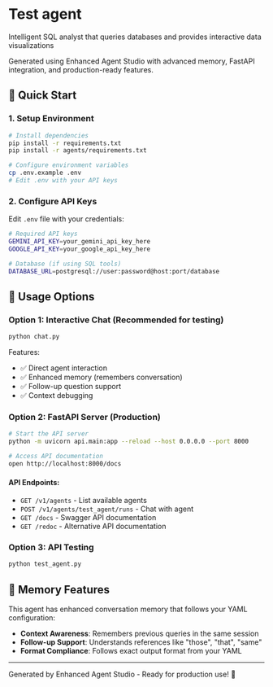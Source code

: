 # Test agent

Intelligent SQL analyst that queries databases and provides interactive data visualizations

Generated using Enhanced Agent Studio with advanced memory, FastAPI integration, and production-ready features.

## 🚀 Quick Start

### 1. Setup Environment
```bash
# Install dependencies
pip install -r requirements.txt
pip install -r agents/requirements.txt

# Configure environment variables
cp .env.example .env
# Edit .env with your API keys
```

### 2. Configure API Keys
Edit `.env` file with your credentials:
```bash
# Required API keys
GEMINI_API_KEY=your_gemini_api_key_here
GOOGLE_API_KEY=your_google_api_key_here

# Database (if using SQL tools)
DATABASE_URL=postgresql://user:password@host:port/database
```

## 💬 Usage Options

### Option 1: Interactive Chat (Recommended for testing)
```bash
python chat.py
```

Features:
- ✅ Direct agent interaction
- ✅ Enhanced memory (remembers conversation)
- ✅ Follow-up question support
- ✅ Context debugging

### Option 2: FastAPI Server (Production)
```bash
# Start the API server
python -m uvicorn api.main:app --reload --host 0.0.0.0 --port 8000

# Access API documentation
open http://localhost:8000/docs
```

#### API Endpoints:
- `GET /v1/agents` - List available agents
- `POST /v1/agents/test_agent/runs` - Chat with agent
- `GET /docs` - Swagger API documentation
- `GET /redoc` - Alternative API documentation

### Option 3: API Testing
```bash
python test_agent.py
```

## 🧠 Memory Features

This agent has enhanced conversation memory that follows your YAML configuration:
- **Context Awareness**: Remembers previous queries in the same session
- **Follow-up Support**: Understands references like "those", "that", "same"
- **Format Compliance**: Follows exact output format from your YAML

---

Generated by Enhanced Agent Studio - Ready for production use! 🚀
